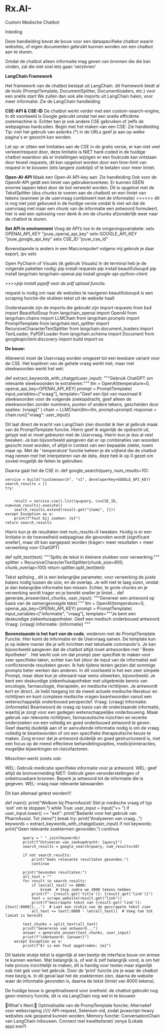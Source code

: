 # Rx.AI-
Custom Medische Chatbot

Inleiding

Deze handleiding bevat de bouw voor een dataspecifieke chatbot waarin websites, of eigen documenten gebruikt kunnen worden om een chatbot aan te sturen. 


Omdat de chatbot alleen informatie mag geven van bronnen die die kan vinden, zal die niet snel iets gaan ‘verzinnen’  

**LangChain Framework**

Het framework van de chatbot bestaat uit LangChain.
dit framework biedt al de tools (PromptTemplate, DocumentSplitter, Documentloaders, etc.) voor een snelle start
We zullen dan ook alle imports uit LangChain halen, voor meer informatie: Zie de LangChain handleiding



**CSE-API & CSE-ID**
De chatbot werkt verder met een custom-search-engine, in dit voorbeeld is Google gebruikt omdat het een snelle efficiënte zoekmachine is. Echter kan je ook andere CSE gebruiken of zelfs de webpaginas hardcoden.
Begin met het maken van een CSE: Zie handleiding 
Tip: met het gebruik van asteriks (*) in de URLs geef je aan op welke pagina's er gezocht kan worden. 

Let op: er zitten wel limitaties aan de CSE in de gratis versie, er kan niet veel verkeer/request door, deze limitatie is NIET hard-coded in de huidige chatbot waardoor als er instellingen wijzigen er een foutcode kan ontstaan door teveel requests, dit kan opgelost worden door een time-limit van request in te bouwen (iets langere zoektijd) of te betalen voor meer limiet. 

**Open-AI-API**
Maak een Open-AI API-key aan: Zie handleiding
Ook voor de OpenAI-API geldt een limiet van gebruikersverkeer. Er kunnen GEEN enorme lappen tekst door de bot verwerkt worden. Dit is opgelost met de TekstSplitter (dus chunks te voeren aan de chatbot) en een limiet van tekens (wanneer je de uservraag combineert met de informatie) >>>>>> dit is nog niet juist gebouwd in de huidige versie omdat ik niet wil dat de uservraag met maar een chunk van  de informatie een antwoord formuleert, hier is wel een oplossing voor denk ik om de chunks afzonderlijk weer naar de chatbot te sturen. 

**Set API in environment**
Voeg de API’s toe in de omgevingsvariabele:
setx OPENAI_API_KEY "jouw_openai_api_key"
setx GOOGLE_API_KEY "jouw_google_api_key"
setx CSE_ID "jouw_cse_id"

Bovenstaande is anders in een Maccomputer! volgens mij gebruik je daar export, ipv setx

Open PyCharm of Visuals (ik gebruik Visuals) 
In de terminal heb je de volgende paketten nodig:
pip install requests
pip install beautifulsoup4
pip install langchain langchain-openai
pip install google-api-python-client

_>>>>pip install pypdf voor de pdf upload functie._

request is nodig om naar de websites te navigeren
beautifulsoup4 is een scraping functie die stukken tekst uit de website haalt


Onderstaande zijn de imports die gebruikt zijn
import requests
from bs4 import BeautifulSoup
from langchain_openai import OpenAI
from langchain.chains import LLMChain
from langchain.prompts import PromptTemplate
from langchain.text_splitter import RecursiveCharacterTextSplitter
from langchain.document_loaders import TextLoader, PyPDFLoader
from langchain.schema import Document
from googleapiclient.discovery import build
import os

**De bouw:**

Allereerst moet de Uservraag worden omgezet tot een leesbare variant voor de CSE. Het kopiëren van de gehele vraag werkt niet, maar met steekwoorden werkt het wel:

def extract_keywords_with_chatgpt(user_input):
    """Gebruik ChatGPT om relevante steekwoorden te extraheren."""
    llm = OpenAI(temperature=0, openai_api_key=OPENAI_API_KEY)
    prompt = PromptTemplate(
        input_variables=["vraag"],
        template="Geef een lijst van maximaal 6 steekwoorden voor de volgende zoekopdracht, geef alleen de steekwoorden zonder nummers, punten of andere tekens, gescheiden door spaties: {vraag}"
    )
    chain = LLMChain(llm=llm, prompt=prompt)
    response = chain.run({"vraag": user_input})
   

Dit laat direct de kracht van LangChain zien doordat ik hier al gebruik maak van de PromptTemplate functie. Hierin geef ik eigenlijk de opdracht uit, getypt wat er moet gebeuren met de Uservraag. Hierin kun je dus al veel tweaken. Je kan bijvoorbeeld aangeven dat er op combinaties van woorden gezocht moet worden, of altijd in context van een bepaalde ziekte, noem maar op. Met de ‘ temperature’  functie beheer je de vrijheid die de chatbot mag nemen met het interpeteren van de data, deze heb ik op 0 gezet om zoveel mogelijk de feiten te gebruiken. 

Daarna gaat het de CSE in:
def google_search(query, num_results=10):
   
    service = build("customsearch", "v1", developerKey=GOOGLE_API_KEY)
    search_results = []
    try:


        result = service.cse().list(q=query, cx=CSE_ID, num=num_results).execute()
        search_results.extend(result.get("items", []))
    except Exception as e:
        print(f"Fout bij zoeken: {e}")
    return search_results
 
Hierin kun je de resultaten met num_results=X tweaken. Huidig is er een limitatie in de hoeveelheid webpaginas die gevonden wordt (significant sneller), maar dit kan aangepast worden (trager> meer resultaten > meer verwerking voor ChatGPT) 

def split_text(text):
    """Splits de tekst in kleinere stukken voor verwerking."""
    splitter = RecursiveCharacterTextSplitter(chunk_size=800, chunk_overlap=100)
    return splitter.split_text(text)

Tekst splitsing , dit is een belangrijke parameter, voor verwerking de juiste balans nodig tussen de size, en de overlap. Je wilt niet te laag sizen, omdat je dan belangrijke informatie kan missen. Echter, te grote chunks en je verwerking wordt trager en je bereikt sneller je limiet...
def generate_answer(text_chunks, user_input):
    """Genereer een antwoord op basis van de samengevoegde tekst."""
    llm = OpenAI(temperature=0, openai_api_key=OPENAI_API_KEY)
    prompt = PromptTemplate(
        input_variables=["informatie", "vraag"],
        template="""Je bent een deskundige ziekenhuisapotheker. Geef een medisch onderbouwd antwoord.
        Vraag: {vraag}
        Informatie: {informatie}
        """

**Bovenstaande is het hart van de code**, wederom met de PromptTemplate Functie. Hier komt de informatie en de Uservraag samen. De template kun je op iedere manier die je wilt inrichten met tekstuele commando's. Je kan bijvoorbeeld aangeven dat de chatbot altijd moet antwoorden met ‘ Beste Apotheker’ . Het werkt ook om dat prompt zeer specifiek te maken voor zeer specifieke taken, echter kan het (door de input van de informatie) wel conflicterende resultaten geven. 
Ik heb tijdens testen gezien dat sommige prompts beter werken dan anderen.  In dit voorbeeld is het een zeer simpele Prompt, maar deze kun je uiteraard naar wens uitwerken, bijvoorbeeld:
Je bent een deskundige ziekenhuisapotheker met uitgebreide kennis van oncologie, farmacologie, therapieën, en medische richtlijnen. Je antwoordt kort en direct. Je hebt toegang tot de meest actuele medische literatuur en richtlijnen en kunt complexe medische vragen beantwoorden vanuit een wetenschappelijk onderbouwd perspectief.
Vraag: {vraag}
Informatie: {informatie}
Beantwoord de vraag op basis van de onderstaande informatie, waarbij je zorgt voor een gedegen wetenschappelijke onderbouwing. Maak gebruik van relevante richtlijnen, farmaceutische inzichten en recente onderzoeken om een volledig en goed onderbouwd antwoord te geven. Geef daarbij duidelijk aan of er aanvullende informatie nodig is om de vraag volledig te beantwoorden of om een specifieke therapeutische keuze te maken. Zorg ervoor dat je antwoord duidelijk en goed gestructureerd is, met een focus op de meest effectieve behandelingsopties, medicijninteracties, mogelijke bijwerkingen en risicofactoren.

Misschien werkt zoiets ook:

WEL: Gebruik medicatie specifieke informatie voor je antwoord.
WEL: geef altijd de bronvermelding
NIET: Gebruik geen veronderstellingen of onbetrouwbare bronnen. Beperk je antwoord tot de informatie die is gegeven.
WEL: vraag naar relevante labwaarden

Dit kan allemaal getest worden!!!

def main():
    print("Welkom bij PharmAssist! Stel je medische vraag of typ 'exit' om te stoppen.")
    while True:
        user_input = input(">> ")
        if user_input.lower() == "exit":
            print("Bedankt voor het gebruik van PharmAssist. Tot ziens!")
            break
        try:
            print("Analyseren van vraag...")
            keywords = extract_keywords_with_chatgpt(user_input)
            if not keywords:
                print("Geen relevante zoektermen gevonden.")
                continue
           
            query = " ".join(keywords)
            print(f"Uitvoeren van zoekopdracht: {query}")
            search_results = google_search(query, num_results=10)  
           
            if not search_results:
                print("Geen relevante resultaten gevonden.")
                continue
           
            print("Gevonden resultaten:")
            all_text = ""
            for result in search_results:
                if len(all_text) >= 8000:
                    break  # Stop zodra we 2000 tekens hebben
                print(f"- {result.get('title')}: {result.get('link')}")
                text = scrape_website(result.get("link"))
                print(f"Gescraapte tekst van {result.get('link')}: {text[:8000]}...")  # Laat een stukje van de gescrapete tekst zien
                all_text += text[:8000 - len(all_text)]  # Voeg toe tot limiet is bereikt
           
            text_chunks = split_text(all_text)
            print("Genereren van antwoord...")
            answer = generate_answer(text_chunks, user_input)
            print(f"\nAntwoord: {answer}")
        except Exception as e:
            print(f"Er is een fout opgetreden: {e}")

Dit laatste stukje tekst is eigenlijk al een beetje de interface bouw om ermee te kunnen werken.
Wat belangrijk is, of wat ik zelf belangrijk vond, is om het hele proces inzichtelijk te maken, dit is handig voor testen maar eigenlijk ook niet gek voor het gebruik. Door de ‘print’  functie zie je waar de chatbot mee bezig is. In dit geval laat het de zoektermen zien, daarna de website waar de informatie gevonden is, daarna de tekst (limiet van 8000 tekens). 

De huidige bouw is geoptimaliseerd voor snelheid. de chatbot gebruikt nog geen memory functie, dit is via LangChain nog wel in te bouwen  






🚀What's Next:🚀
Optimalisatie van de PrompTemplate functie;
Alternatief voor webscraping ///// API-request, Selenium oid, zodat javascript-heavy websites ook geopend kunnen worden;
Memory functie: ConversationChain van LangChain inbouwen. 
Connect met kwaliteitsnet/ zenya (Lokale app/.exe?) 
